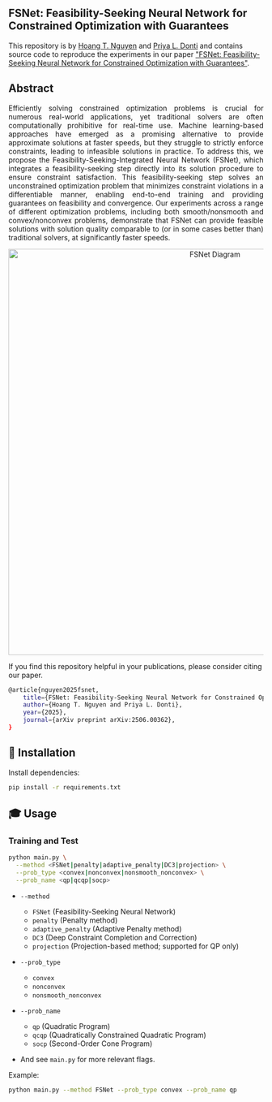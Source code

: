 ## FSNet: Feasibility-Seeking Neural Network for Constrained Optimization with Guarantees
This repository is by 
[Hoang T. Nguyen](https://www.linkedin.com/in/hoang-nguyen-971519201/) and 
[Priya L. Donti](https://www.priyadonti.com)
 and contains source code to reproduce the experiments in our paper 
 ["FSNet: Feasibility-Seeking Neural Network for Constrained Optimization with Guarantees"](https://arxiv.org/abs/2506.00362).


## Abstract
<p style="text-align: justify;">
Efficiently solving constrained optimization problems is crucial for numerous real-world applications, yet traditional solvers are often computationally prohibitive for real-time use. Machine learning-based approaches have emerged as a promising alternative to provide approximate solutions at faster speeds, but they struggle to strictly enforce constraints, leading to infeasible solutions in practice. To address this, we propose the Feasibility-Seeking-Integrated Neural Network (FSNet), which integrates a feasibility-seeking step directly into its solution procedure to ensure constraint satisfaction. This feasibility-seeking step solves an unconstrained optimization problem that minimizes constraint violations in a differentiable manner, enabling end-to-end training and providing guarantees on feasibility and convergence. Our experiments across a range of different optimization problems, including both smooth/nonsmooth and convex/nonconvex problems, demonstrate that FSNet can provide feasible solutions with solution quality comparable to (or in some cases better than) traditional solvers, at significantly faster speeds. 

<p align="center">
  <img src="figures\diagram.png" alt="FSNet Diagram" width="800"/>
</p>


If you find this repository helpful in your publications, please consider citing our paper.
```bash
@article{nguyen2025fsnet,
    title={FSNet: Feasibility-Seeking Neural Network for Constrained Optimization with Guarantees}, 
    author={Hoang T. Nguyen and Priya L. Donti},
    year={2025},
    journal={arXiv preprint arXiv:2506.00362},
}
```


## 🚀 Installation

Install dependencies:
```bash
pip install -r requirements.txt
```

## 🎓 Usage

### Training and Test

```bash
python main.py \
  --method <FSNet|penalty|adaptive_penalty|DC3|projection> \
  --prob_type <convex|nonconvex|nonsmooth_nonconvex> \
  --prob_name <qp|qcqp|socp>
```

* `--method`

  * `FSNet`              (Feasibility-Seeking Neural Network)
  * `penalty`            (Penalty method)
  * `adaptive_penalty`   (Adaptive Penalty method)
  * `DC3`                (Deep Constraint Completion and Correction)
  * `projection`         (Projection-based method; supported for QP only)
* `--prob_type`

  * `convex`
  * `nonconvex`
  * `nonsmooth_nonconvex`
* `--prob_name`

  * `qp`   (Quadratic Program)
  * `qcqp` (Quadratically Constrained Quadratic Program)
  * `socp` (Second-Order Cone Program)
* And see `main.py` for more relevant flags.

Example:
```bash
python main.py --method FSNet --prob_type convex --prob_name qp
```
